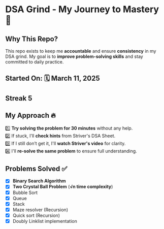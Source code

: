 # **DSA Grind - My Journey to Mastery 🚀**

## **Why This Repo?**

This repo exists to keep me **accountable** and ensure **consistency** in my DSA grind. My goal is to **improve problem-solving skills** and stay committed to daily practice.

## **Started On:** 🗓 **March 11, 2025**

## Streak **5**

## **My Approach** 🔥

1️⃣ **Try solving the problem for 30 minutes** without any help.  
2️⃣ If stuck, I'll **check hints** from Striver's DSA Sheet.  
3️⃣ If I still don’t get it, I'll **watch Striver's video** for clarity.  
4️⃣ I'll **re-solve the same problem** to ensure full understanding.

## **Problems Solved ✅**

- [x] **Binary Search Algorithm**
- [x] **Two Crystal Ball Problem** (**√n time complexity**)
- [x] Bubble Sort
- [x] Queue
- [x] Stack
- [x] Maze resolver (Recursion)
- [x] Quick sort (Recursion)
- [x] Doubly Linklist implementation
